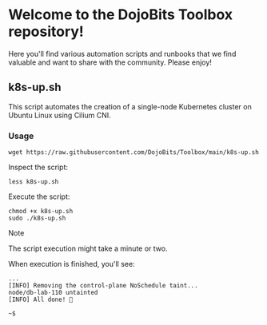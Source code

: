 
# Welcome to the DojoBits Toolbox repository!

Here you'll find various automation scripts and runbooks that we find valuable and want to share with the community. Please enjoy!



## k8s-up.sh

This script automates the creation of a single-node Kubernetes cluster on Ubuntu Linux using Cilium CNI.

### Usage

```shell
wget https://raw.githubusercontent.com/DojoBits/Toolbox/main/k8s-up.sh
```

Inspect the script:

```shell
less k8s-up.sh
```
Execute the script:

```shell
chmod +x k8s-up.sh
sudo ./k8s-up.sh
```

> [!Note]
> The script execution might take a minute or two.

When execution is finished, you'll see:

```shell
...
[INFO] Removing the control‑plane NoSchedule taint...
node/db-lab-110 untainted
[INFO] All done! 🎉

~$
```
